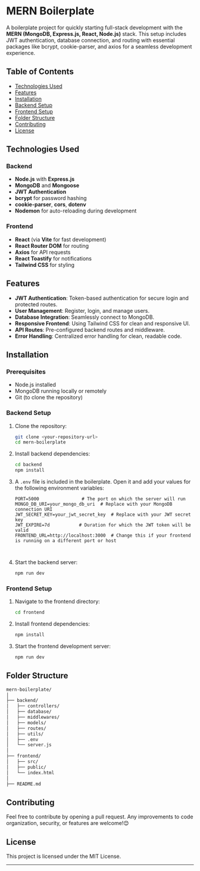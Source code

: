 # MERN Boilerplate

A boilerplate project for quickly starting full-stack development with the **MERN (MongoDB, Express.js, React, Node.js)** stack. This setup includes JWT authentication, database connection, and routing with essential packages like bcrypt, cookie-parser, and axios for a seamless development experience.

## Table of Contents
- [Technologies Used](#technologies-used)
- [Features](#features)
- [Installation](#installation)
- [Backend Setup](#backend-setup)
- [Frontend Setup](#frontend-setup)
- [Folder Structure](#folder-structure)
- [Contributing](#contributing)
- [License](#license)

## Technologies Used

### Backend
- **Node.js** with **Express.js**
- **MongoDB** and **Mongoose**
- **JWT Authentication**
- **bcrypt** for password hashing
- **cookie-parser**, **cors**, **dotenv**
- **Nodemon** for auto-reloading during development

### Frontend
- **React** (via **Vite** for fast development)
- **React Router DOM** for routing
- **Axios** for API requests
- **React Toastify** for notifications
- **Tailwind CSS** for styling

## Features
- **JWT Authentication**: Token-based authentication for secure login and protected routes.
- **User Management**: Register, login, and manage users.
- **Database Integration**: Seamlessly connect to MongoDB.
- **Responsive Frontend**: Using Tailwind CSS for clean and responsive UI.
- **API Routes**: Pre-configured backend routes and middleware.
- **Error Handling**: Centralized error handling for clean, readable code.

## Installation

### Prerequisites
- Node.js installed
- MongoDB running locally or remotely
- Git (to clone the repository)

### Backend Setup

1. Clone the repository:
   ```bash
   git clone <your-repository-url>
   cd mern-boilerplate
   ```

2. Install backend dependencies:
   ```bash
   cd backend
   npm install
   ```

3. A `.env` file is included in the boilerplate. Open it and add your values for the following environment variables:
   ```env
   PORT=5000                # The port on which the server will run
   MONGO_DB_URI=your_mongo_db_uri  # Replace with your MongoDB connection URI
   JWT_SECRET_KEY=your_jwt_secret_key  # Replace with your JWT secret key
   JWT_EXPIRE=7d           # Duration for which the JWT token will be valid
   FRONTEND_URL=http://localhost:3000  # Change this if your frontend is running on a different port or host



4. Start the backend server:
   ```bash
   npm run dev
   ```

### Frontend Setup

1. Navigate to the frontend directory:
   ```bash
   cd frontend
   ```

2. Install frontend dependencies:
   ```bash
   npm install
   ```

3. Start the frontend development server:
   ```bash
   npm run dev
   ```

## Folder Structure

```bash
mern-boilerplate/
│
├── backend/
│   ├── controllers/
│   ├── database/
│   ├── middlewares/
│   ├── models/
│   ├── routes/
│   ├── utils/
│   ├── .env
│   └── server.js
│
├── frontend/
│   ├── src/
│   ├── public/
│   └── index.html
│
├── README.md
```

## Contributing
Feel free to contribute by opening a pull request. Any improvements to code organization, security, or features are welcome!😊

## License
This project is licensed under the MIT License.

---

